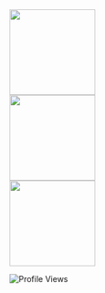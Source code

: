 
<a href="https://github.com/psyAlbertusVanDerWalt">
  <img src="https://github-readme-stats.anuraghazra1.vercel.app/api/top-langs/?username=psyAlbertusVanDerWalt&theme=radical&langs_count=10" height="150"/>
</a>
<br/>
<a href="https://github.com/psyAlbertusVanDerWalt">
  <img src="https://github-readme-stats.anuraghazra1.vercel.app/api?username=psyAlbertusVanDerWalt&show_icons=true&theme=radical" height="150"/>
</a>
<br/>
<a href="https://github.com/psyAlbertusVanDerWalt">
  <img src="http://github-readme-streak-stats.herokuapp.com?user=psyAlbertusVanDerWalt&theme=radical&hide_border=true&date_format=n%2Fj%5B%2FY%5D" height="150"/>
</a>

![Profile Views](https://komarev.com/ghpvc/?username=psyAlbertusVanDerWalt&color=ff69b4)



